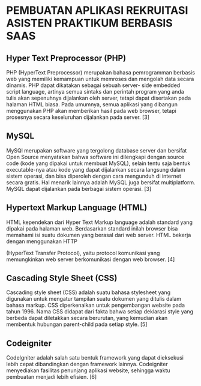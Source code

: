 # PEMBUATAN APLIKASI REKRUITASI ASISTEN PRAKTIKUM BERBASIS SAAS

## Hyper Text Preprocessor (PHP)

PHP (HyperText Preprocessor) merupakan bahasa pemrogramman berbasis web yang memiliki kemampuan untuk memroses dan mengolah data secara dinamis. PHP dapat dikatakan  sebagai sebuah server- side embedded script language, artinya semua sintaks dan perintah program yang anda tulis akan sepenuhnya dijalankan oleh  server,  tetapi dapat  disertakan  pada halaman HTML biasa. Pada umumnya, semua aplikasi yang dibangun menggunakan PHP akan memberikan hasil pada web browser, tetapi prosesnya secara keseluruhan dijalankan pada server. [3]

## MySQL

MySQl merupakan software yang tergolong database server dan bersifat Open Source menyatakan bahwa software ini dilengkapi dengan source code (kode yang dipakai untuk membuat MySQL), selain tentu saja bentuk executable-nya atau kode yang dapat dijalankan secara langsung dalam sistem operasi, dan bisa diperoleh dengan cara mengunduh di internet secara gratis. Hal menarik lainnya adalah MySQL juga bersifat multiplatform. MySQL dapat dijalankan pada berbagai sistem operasi. [3]

## Hypertext Markup Language (HTML)

HTML kependekan dari Hyper Text Markup language adalah standard yang dipakai pada halaman web. Berdasarkan standard inilah browser bisa memahami isi suatu dokumen yang berasal dari web server. HTML  bekerja dengan menggunakan HTTP
 
(HyperText Transfer Protocol), yaitu protocol komunikasi yang memungkinkan web server berkomunikasi dengan web browser. [4]

## Cascading Style Sheet (CSS)

 
Cascading style sheet (CSS) adalah suatu bahasa stylesheet  yang  digunakan untuk  mengatur tampilan suatu dokumen yang ditulis dalam bahasa markup. CSS diperkenalkan   untuk   pengembangan   website   pada tahun 1996. Nama CSS didapat dari fakta bahwa setiap deklarasi style  yang berbeda dapat diletakkan secara berurutan, yang kemudian akan membentuk hubungan parent-child pada setiap style. [5]

## Codeigniter

CodeIgniter adalah salah satu bentuk framework yang dapat dieksekusi lebih cepat dibandingkan dengan framework lainnya. Codeigniter menyediakan fasilitas
penunjang aplikasi website, sehingga waktu pembuatan menjadi lebih efisien. [6]

